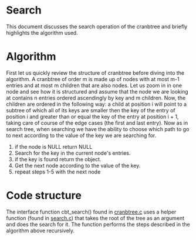 # Search
This document discusses the search operation of the cranbtree and briefly highlights the algorithm used.

# Algorithm 

First let us quickly review the structure of cranbtree before diving into the algorithm. A cranbtree of order m is made up of nodes with at most m-1 entries and at most m children that are also nodes. Let us zoom in in one node and see how it is structured and assume that the node we are looking at contains n entries ordered ascendingly by key and m children. Now, the children are ordered in the following way: a child at position i will point to a subtree of which all of its keys are smaller then the key of the entry of position i and greater than or equal the key of the entry at position i + 1, taking care of course of the edge cases (the first and last entry). Now as in search tree, when searching we have the ability to choose which path to go to next according to the value of the key we are searching for. 

1. if the node is NULL return NULL
2. Search for the key in the current node's entries.
3. if the key is found return the object.
4. Get the next node according to the value of the key.
5. repeat steps 1-5 with the next node


# Code structure

The interface function cbt_search() found in [cranbtree.c](../src/cranbtree.c) uses a helper function (found in [search.c](../src/lib/search.c)) that takes the root of the tree as an argument and does the search for it. The function performs the steps described in the algorithm above recursively.

